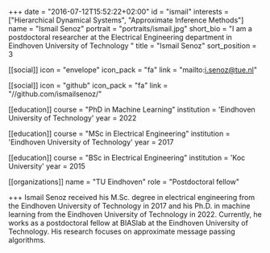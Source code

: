 +++
date = "2016-07-12T15:52:22+02:00"
id = "ismail"
interests = ["Hierarchical Dynamical Systems", "Approximate Inference Methods"]
name = "Ismail Senoz"
portrait = "portraits/ismail.jpg"
short_bio = "I am a postdoctoral researcher at the Electrical Engineering department in Eindhoven University of Technology "
title = "Ismail Senoz"
sort_position = 3

[[social]]
    icon = "envelope"
    icon_pack = "fa"
    link = "mailto:i.senoz@tue.nl"

[[social]]
    icon = "github"
    icon_pack = "fa"
    link = "//github.com/ismailsenoz/"

[[education]]
    course = "PhD in Machine Learning"
    institution = 'Eindhoven University of Technology'
    year = 2022

[[education]]
    course = "MSc in Electrical Engineering"
    institution = 'Eindhoven University of Technology'
    year = 2017

[[education]]
    course = "BSc in Electrical Engineering"
    institution = 'Koc University'
    year = 2015



[[organizations]]
    name = "TU Eindhoven"
    role = "Postdoctoral fellow"

+++
Ismail Senoz received his M.Sc. degree in electrical engineering from the Eindhoven University of Technology in 2017 and his Ph.D. in machine learning from the Eindhoven University of Technology in 2022. Currently, he works as a postdoctoral fellow at BIASlab at the Eindhoven University of Technology. His research focuses on approximate message passing algorithms. 
